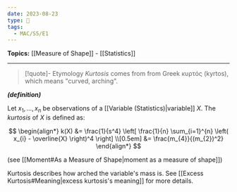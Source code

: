 ```yaml
---
date: 2023-08-23
type: 🧠
tags:
  - MAC/S5/E1
---
```


**Topics:** [[Measure of Shape]] - [[Statistics]]

---

> [!quote]- Etymology
> _Kurtosis_ comes from from Greek κυρτός (kyrtos), which means "curved, arching".

_**(definition)**_

Let $x_{1}, \dots, x_{n}$ be observations of a [[Variable (Statistics)|variable]] $X$. The _kurtosis_ of $X$ is defined as:

$$
\begin{align*}
k(X) &= \frac{1}{s^4} \left[ \frac{1}{n} \sum_{i=1}^{n} \left( x_{i} - \overline{X} \right)^4 \right] \\[0.5em]
&= \frac{m_{4}}{(m_{2})^2}
\end{align*}
$$

(see [[Moment#As a Measure of Shape|moment as a measure of shape]])

Kurtosis describes how arched the variable's mass is. See [[Excess Kurtosis#Meaning|excess kurtosis's meaning]] for more details.
